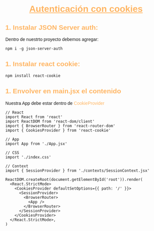 <body style= "font-family: Arial, Helvetica, sans-serif;">

<h1 style="text-align: center; color: #ffb563;"><ins>Autenticación con cookies</ins></h1>

<h2 style="color: #ffb563;">1. Instalar JSON Server auth:</h2>
Dentro de nuestrto proyecto debemos agregar:

```
npm i -g json-server-auth
```

<h2 style="color: #ffb563;">1. Instalar react cookie:</h2>

```
npm install react-cookie
```

<h2 style="color: #ffb563;">1. Envolver en main.jsx el contenido</h2>

Nuestra App debe estar dentro de <span style="color: #ffb563;">CookieProvider</span>

```
// React
import React from 'react'
import ReactDOM from 'react-dom/client'
import { BrowserRouter } from 'react-router-dom'
import { CookiesProvider } from 'react-cookie'

// App
import App from './App.jsx'

// CSS
import './index.css'

// Context
import { SessionProvider } from './contexts/SessionContext.jsx'

ReactDOM.createRoot(document.getElementById('root')).render(
  <React.StrictMode>
    <CookiesProvider defaultSetOptions={{ path: '/' }}>
      <SessionProvider>
        <BrowserRouter>
          <App />
        </BrowserRouter>
      </SessionProvider>
    </CookiesProvider>
  </React.StrictMode>,
)
```


</body>